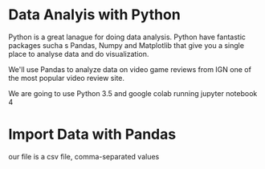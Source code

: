 # Data Analyis with Python
Python is a great lanague for doing data analysis. Python have fantastic packages sucha s Pandas, Numpy and Matplotlib that give you a single place to analyse data and do visualization.

We'll use Pandas to analyze data on video game reviews from IGN one of the most popular video review site. 

We are going to use Python 3.5 and google colab running jupyter notebook 4

# Import Data with Pandas

our file is a csv file, comma-separated values